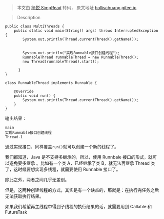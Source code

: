 > 本文由 [简悦 SimpRead](http://ksria.com/simpread/) 转码， 原文地址 [hollischuang.gitee.io](https://hollischuang.gitee.io/tobetopjavaer/#/basics/concurrent-coding/create-thread-with-Implement)

> Description

```
public class MultiThreads {
    public static void main(String[] args) throws InterruptedException {
        System.out.println(Thread.currentThread().getName());


        System.out.println("实现Runnable接口创建线程");
        RunnableThread runnableThread = new RunnableThread();
        new Thread(runnableThread).start();

      }
}

class RunnableThread implements Runnable {

    @Override
    public void run() {
        System.out.println(Thread.currentThread().getName());
    }
}
```

输出结果：

```
main
实现Runnable接口创建线程
Thread-1
```

通过实现接口，同样覆盖`run()`就可以创建一个新的线程了。

我们都知道，Java 是不支持多继承的，所以，使用 Runnbale 接口的形式，就可以避免要多继承 。比如有一个类 A，已经继承了类 B，就无法再继承 Thread 类了，这时候要想实现多线程，就需要使用 Runnable 接口了。

除此之外，两者之间几乎无差别。

但是，这两种创建线程的方式，其实是有一个缺点的，那就是：在执行完任务之后无法获取执行结果。

如果我们希望再主线程中得到子线程的执行结果的话，就需要用到 Callable 和 FutureTask